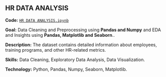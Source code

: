 ## **HR DATA ANALYSIS**

**Code:** [`HR DATA ANALYSIS.ipynb`](https://github.com/Amith-shivaramu/PROJECTS_PORTFOLIO/blob/main/Python_Projects/HR_DATA_ANALYSIS.ipynb)

**Goal:** Data Cleaning and Preprocessing using **Pandas and Numpy** and EDA and Insights using **Pandas, Matplotlib and Seaborn**..

**Description:** The dataset contains detailed information about employees, training programs, and other HR-related metrics.

**Skills:** Data Cleaning, Exploratory Data Analysis, Data Visualization.

**Technology:** Python, Pandas, Numpy, Seaborn, Matplotlib.
